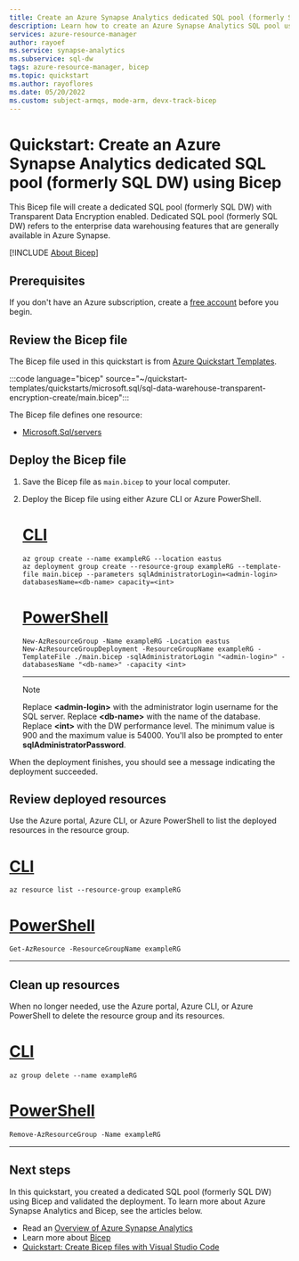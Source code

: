 ```yaml
---
title: Create an Azure Synapse Analytics dedicated SQL pool (formerly SQL DW) using Bicep
description: Learn how to create an Azure Synapse Analytics SQL pool using Bicep.
services: azure-resource-manager
author: rayoef
ms.service: synapse-analytics
ms.subservice: sql-dw
tags: azure-resource-manager, bicep
ms.topic: quickstart
ms.author: rayoflores
ms.date: 05/20/2022
ms.custom: subject-armqs, mode-arm, devx-track-bicep
---
```


# Quickstart: Create an Azure Synapse Analytics dedicated SQL pool (formerly SQL DW) using Bicep

This Bicep file will create a dedicated SQL pool (formerly SQL DW) with Transparent Data Encryption enabled. Dedicated SQL pool (formerly SQL DW) refers to the enterprise data warehousing features that are generally available in Azure Synapse.

[!INCLUDE [About Bicep](../../../includes/resource-manager-quickstart-bicep-introduction.md)]

## Prerequisites

If you don't have an Azure subscription, create a [free account](https://azure.microsoft.com/free/?WT.mc_id=A261C142F) before you begin.

## Review the Bicep file

The Bicep file used in this quickstart is from [Azure Quickstart Templates](https://azure.microsoft.com/resources/templates/sql-data-warehouse-transparent-encryption-create/).

:::code language="bicep" source="~/quickstart-templates/quickstarts/microsoft.sql/sql-data-warehouse-transparent-encryption-create/main.bicep":::

The Bicep file defines one resource:

- [Microsoft.Sql/servers](/azure/templates/microsoft.sql/servers)

## Deploy the Bicep file

1. Save the Bicep file as `main.bicep` to your local computer.
1. Deploy the Bicep file using either Azure CLI or Azure PowerShell.

    # [CLI](#tab/CLI)

    ```azurecli
    az group create --name exampleRG --location eastus
    az deployment group create --resource-group exampleRG --template-file main.bicep --parameters sqlAdministratorLogin=<admin-login> databasesName=<db-name> capacity=<int>
    ```

    # [PowerShell](#tab/PowerShell)

    ```azurepowershell
    New-AzResourceGroup -Name exampleRG -Location eastus
    New-AzResourceGroupDeployment -ResourceGroupName exampleRG -TemplateFile ./main.bicep -sqlAdministratorLogin "<admin-login>" -databasesName "<db-name>" -capacity <int>
    ```

    ---

    > [!NOTE]
    > Replace **\<admin-login\>** with the administrator login username for the SQL server. Replace **\<db-name\>** with the name of the database. Replace **\<int\>** with the DW performance level. The minimum value is 900 and the maximum value is 54000. You'll also be prompted to enter **sqlAdministratorPassword**.

  When the deployment finishes, you should see a message indicating the deployment succeeded.

## Review deployed resources

Use the Azure portal, Azure CLI, or Azure PowerShell to list the deployed resources in the resource group.

# [CLI](#tab/CLI)

```azurecli-interactive
az resource list --resource-group exampleRG
```

# [PowerShell](#tab/PowerShell)

```azurepowershell-interactive
Get-AzResource -ResourceGroupName exampleRG
```

---

## Clean up resources

When no longer needed, use the Azure portal, Azure CLI, or Azure PowerShell to delete the resource group and its resources.

# [CLI](#tab/CLI)

```azurecli-interactive
az group delete --name exampleRG
```

# [PowerShell](#tab/PowerShell)

```azurepowershell-interactive
Remove-AzResourceGroup -Name exampleRG
```

---

## Next steps

In this quickstart, you created a dedicated SQL pool (formerly SQL DW) using Bicep and validated the deployment. To learn more about Azure Synapse Analytics and Bicep, see the articles below.

- Read an [Overview of Azure Synapse Analytics](sql-data-warehouse-overview-what-is.md)
- Learn more about [Bicep](../../azure-resource-manager/bicep/overview.md)
- [Quickstart: Create Bicep files with Visual Studio Code](../../azure-resource-manager/bicep/quickstart-create-bicep-use-visual-studio-code.md)
